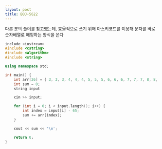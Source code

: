 ```yaml
---
layout: post
title: BOJ-5622
---
```


다른 분의 풀이를 참고했는데, 효율적으로 쓰기 위해 아스키코드를 이용해 문자를 바로 숫자배열로 매핑하는 방식을 쓴다

``` cpp
include <iostream>
#include <cstring>
#include <algorithm>
#include <string>

using namespace std;

int main() {	
	int arr[26] = { 3, 3, 3, 4, 4, 4, 5, 5, 5, 6, 6, 6, 7, 7, 7, 8, 8, 8, 8, 9, 9, 9, 10, 10, 10, 10 };
	int sum = 0;
	string input

	cin >> input;

	for (int i = 0; i < input.length(); i++) {
		int index = input[i] - 65;
		sum += arr[index];
	}

	cout << sum << '\n';

	return 0;
}
```
